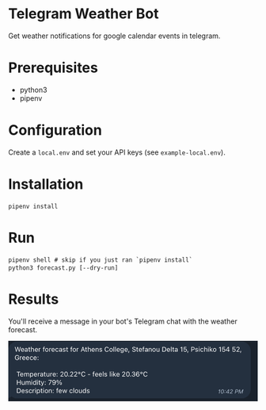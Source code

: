 # Telegram Weather Bot

Get weather notifications for google calendar events in telegram.

# Prerequisites
* python3
* pipenv

# Configuration

Create a `local.env` and set your API keys (see `example-local.env`).

# Installation

```
pipenv install
```

# Run

```
pipenv shell # skip if you just ran `pipenv install`
python3 forecast.py [--dry-run]
```

# Results

You'll receive a message in your bot's Telegram chat with the weather forecast.

![screenshot](chat.png)
